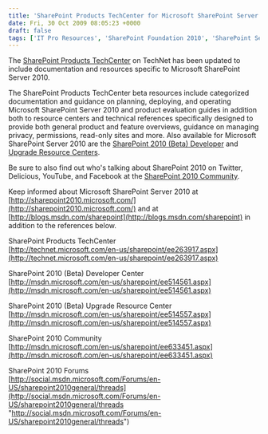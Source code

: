 ```yaml
---
title: 'SharePoint Products TechCenter for Microsoft SharePoint Server 2010'
date: Fri, 30 Oct 2009 08:05:23 +0000
draft: false
tags: ['IT Pro Resources', 'SharePoint Foundation 2010', 'SharePoint Server 2010']
---
```


The [SharePoint Products TechCenter](http://technet.microsoft.com/en-us/sharepoint/ee263917.aspx) on TechNet has been updated to include documentation and resources specific to Microsoft SharePoint Server 2010.

The SharePoint Products TechCenter beta resources include categorized documentation and guidance on planning, deploying, and operating Microsoft SharePoint Server 2010 and product evaluation guides in addition both to resource centers and technical references specifically designed to provide both general product and feature overviews, guidance on managing privacy, permissions, read-only sites and more. Also available for Microsoft SharePoint Server 2010 are the [SharePoint 2010 (Beta) Developer](http://msdn.microsoft.com/en-us/sharepoint/ee514561.aspx) and [Upgrade Resource Centers](http://msdn.microsoft.com/en-us/sharepoint/ee514557.aspx).

Be sure to also find out who's talking about SharePoint 2010 on Twitter, Delicious, YouTube, and Facebook at the [SharePoint 2010 Community](http://msdn.microsoft.com/en-us/sharepoint/ee633451.aspx).

Keep informed about Microsoft SharePoint Server 2010 at [http://sharepoint2010.microsoft.com/](http://sharepoint2010.microsoft.com/) and at [http://blogs.msdn.com/sharepoint](http://blogs.msdn.com/sharepoint) in addition to the references below.

SharePoint Products TechCenter  
[http://technet.microsoft.com/en-us/sharepoint/ee263917.aspx](http://technet.microsoft.com/en-us/sharepoint/ee263917.aspx)

SharePoint 2010 (Beta) Developer Center  
[http://msdn.microsoft.com/en-us/sharepoint/ee514561.aspx](http://msdn.microsoft.com/en-us/sharepoint/ee514561.aspx)

SharePoint 2010 (Beta) Upgrade Resource Center  
[http://msdn.microsoft.com/en-us/sharepoint/ee514557.aspx](http://msdn.microsoft.com/en-us/sharepoint/ee514557.aspx)

SharePoint 2010 Community  
[http://msdn.microsoft.com/en-us/sharepoint/ee633451.aspx](http://msdn.microsoft.com/en-us/sharepoint/ee633451.aspx)

SharePoint 2010 Forums  
[http://social.msdn.microsoft.com/Forums/en-US/sharepoint2010general/threads](http://social.msdn.microsoft.com/Forums/en-US/sharepoint2010general/threads "http://social.msdn.microsoft.com/Forums/en-US/sharepoint2010general/threads")